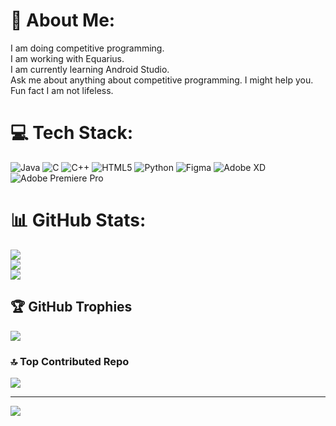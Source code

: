 # 💫 About Me:
I am doing competitive programming.<br>I am working with Equarius.<br>I am currently learning Android Studio.<br>Ask me about anything about competitive programming. I might help you.<br>Fun fact I am not lifeless. 


# 💻 Tech Stack:
![Java](https://img.shields.io/badge/java-%23ED8B00.svg?style=for-the-badge&logo=openjdk&logoColor=white) ![C](https://img.shields.io/badge/c-%2300599C.svg?style=for-the-badge&logo=c&logoColor=white) ![C++](https://img.shields.io/badge/c++-%2300599C.svg?style=for-the-badge&logo=c%2B%2B&logoColor=white) ![HTML5](https://img.shields.io/badge/html5-%23E34F26.svg?style=for-the-badge&logo=html5&logoColor=white) ![Python](https://img.shields.io/badge/python-3670A0?style=for-the-badge&logo=python&logoColor=ffdd54) ![Figma](https://img.shields.io/badge/figma-%23F24E1E.svg?style=for-the-badge&logo=figma&logoColor=white) ![Adobe XD](https://img.shields.io/badge/Adobe%20XD-470137?style=for-the-badge&logo=Adobe%20XD&logoColor=#FF61F6) ![Adobe Premiere Pro](https://img.shields.io/badge/Adobe%20Premiere%20Pro-9999FF.svg?style=for-the-badge&logo=Adobe%20Premiere%20Pro&logoColor=white)
# 📊 GitHub Stats:
![](https://github-readme-stats.vercel.app/api?username=saymum001&theme=blue-green&hide_border=false&include_all_commits=false&count_private=false)<br/>
![](https://github-readme-streak-stats.herokuapp.com/?user=saymum001&theme=blue-green&hide_border=false)<br/>
![](https://github-readme-stats.vercel.app/api/top-langs/?username=saymum001&theme=blue-green&hide_border=false&include_all_commits=false&count_private=false&layout=compact)

## 🏆 GitHub Trophies
![](https://github-profile-trophy.vercel.app/?username=saymum001&theme=tokyonight&no-frame=false&no-bg=false&margin-w=4)

### 🔝 Top Contributed Repo
![](https://github-contributor-stats.vercel.app/api?username=saymum001&limit=5&theme=dark&combine_all_yearly_contributions=true)

---
[![](https://visitcount.itsvg.in/api?id=saymum001&icon=0&color=1)](https://visitcount.itsvg.in)

<!-- Proudly created with GPRM ( https://gprm.itsvg.in ) -->

